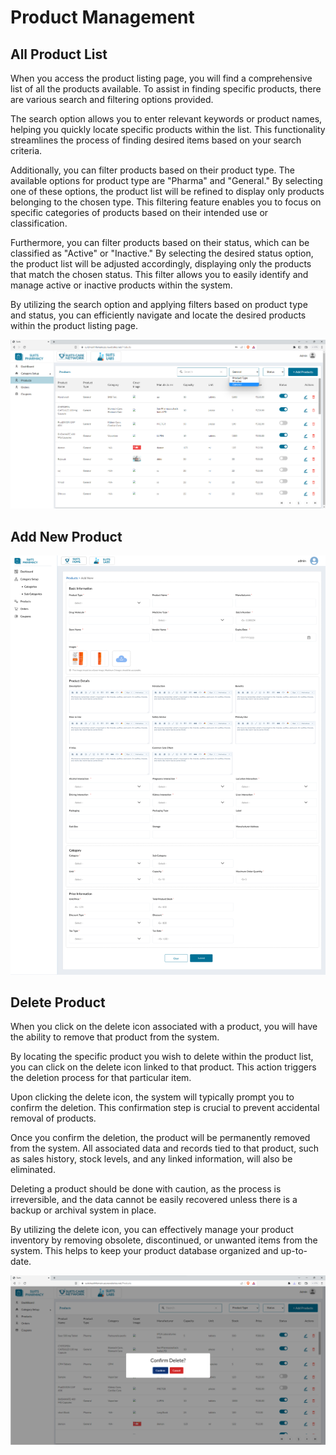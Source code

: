 # Product Management

## All Product List

When you access the product listing page, you will find a comprehensive list of all the products available. To assist in finding specific products, there are various search and filtering options provided.

The search option allows you to enter relevant keywords or product names, helping you quickly locate specific products within the list. This functionality streamlines the process of finding desired items based on your search criteria.

Additionally, you can filter products based on their product type. The available options for product type are "Pharma" and "General." By selecting one of these options, the product list will be refined to display only products belonging to the chosen type. This filtering feature enables you to focus on specific categories of products based on their intended use or classification.

Furthermore, you can filter products based on their status, which can be classified as "Active" or "Inactive." By selecting the desired status option, the product list will be adjusted accordingly, displaying only the products that match the chosen status. This filter allows you to easily identify and manage active or inactive products within the system.

By utilizing the search option and applying filters based on product type and status, you can efficiently navigate and locate the desired products within the product listing page.

![Logo](./images/pharma/prod-list.png)

## Add New Product

![Logo](./images/pharma/prod-add.png)

## Delete Product

When you click on the delete icon associated with a product, you will have the ability to remove that product from the system.

By locating the specific product you wish to delete within the product list, you can click on the delete icon linked to that product. This action triggers the deletion process for that particular item.

Upon clicking the delete icon, the system will typically prompt you to confirm the deletion. This confirmation step is crucial to prevent accidental removal of products.

Once you confirm the deletion, the product will be permanently removed from the system. All associated data and records tied to that product, such as sales history, stock levels, and any linked information, will also be eliminated.

Deleting a product should be done with caution, as the process is irreversible, and the data cannot be easily recovered unless there is a backup or archival system in place.

By utilizing the delete icon, you can effectively manage your product inventory by removing obsolete, discontinued, or unwanted items from the system. This helps to keep your product database organized and up-to-date.

![Logo](./images/pharma/prod-dlt.png)
